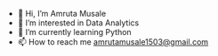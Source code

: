 - 👋 Hi, I’m Amruta Musale
- 👀 I’m interested in Data Analytics
- 🌱 I’m currently learning Python
- 📫 How to reach me amrutamusale1503@gmail.com
<!---
amrutamusale15/amrutamusale15 is a ✨ special ✨ repository because its `README.md` (this file) appears on your GitHub profile.
You can click the Preview link to take a look at your changes.
--->
